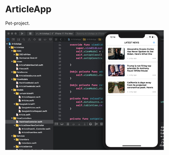 # ArticleApp
Pet-project.

<img src="ArticleApp/Assets.xcassets/Screen.imageset/Screen.png" width="800">
